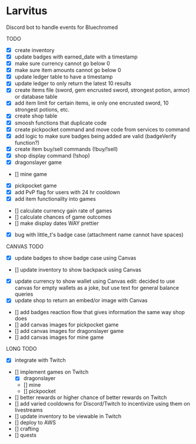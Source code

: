 # Larvitus
Discord bot to handle events for Bluechromed

TODO
- [x] create inventory 
- [x] update badges with earned_date with a timestamp
- [x] make sure currency cannot go below 0
- [x] make sure item amounts cannot go below 0
- [x] update ledger table to have a timestamp
- [x] update ledger to only return the latest 10 results
- [x] create items file (sword, gem encrusted sword, strongest potion, armor) or database table
- [x] add item limit for certain items, ie only one encrusted sword, 10 strongest potions, etc.
- [x] create shop table
- [x] smoosh functions that duplicate code
- [x] create pickpocket command and move code from services to command
- [x] add logic to make sure badges being added are valid (badgeVerify function?)
- [x] create item buy/sell commands (!buy/!sell)
- [x] shop display command (!shop)
- [x] dragonslayer game
- [] mine game
- [x] pickpocket game
- [x] add PvP flag for users with 24 hr cooldown
- [x] add item functionality into games
- [] calculate currency gain rate of games
- [] calculate chances of game outcomes
- [] make display dates WAY prettier
- [x] bug with little_t's badge case (attachment name cannot have spaces)

CANVAS TODO
- [x] update badges to show badge case using Canvas
- [] update inventory to show backpack using Canvas
- [x] update currency to show wallet using Canvas edit: decided to use canvas for empty wallets as a joke, but use text for general balance queries
- [x] update shop to return an embed/or image with Canvas
- [] add badges reaction flow that gives information the same way shop does
- [] add canvas images for pickpocket game
- [] add canvas images for dragonslayer game
- [] add canvas images for mine game

LONG TODO
- [x] integrate with Twitch
- [] implement games on Twitch
    - [x] dragonslayer
    - [] mine
    - [] pickpocket
- [] better rewards or higher chance of better rewards on Twitch
- [] add varied cooldowns for Discord/Twitch to incentivize using them on livestreams
- [] update inventory to be viewable in Twitch
- [] deploy to AWS
- [] crafting
- [] quests

